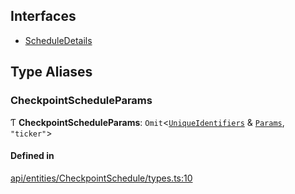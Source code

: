 ## Interfaces

- [ScheduleDetails](../../../../Interfaces/API/Entities/CheckpointSchedule/Types/ScheduleDetails.md)

## Type Aliases

### CheckpointScheduleParams

Ƭ **CheckpointScheduleParams**: `Omit`<[`UniqueIdentifiers`](../../../../Interfaces/API/Entities/CheckpointSchedule/UniqueIdentifiers.md) & [`Params`](../../../../Interfaces/API/Entities/CheckpointSchedule/Params.md), ``"ticker"``\>

#### Defined in

[api/entities/CheckpointSchedule/types.ts:10](https://github.com/PolymeshAssociation/polymesh-sdk/blob/15be87e8/src/api/entities/CheckpointSchedule/types.ts#L10)
